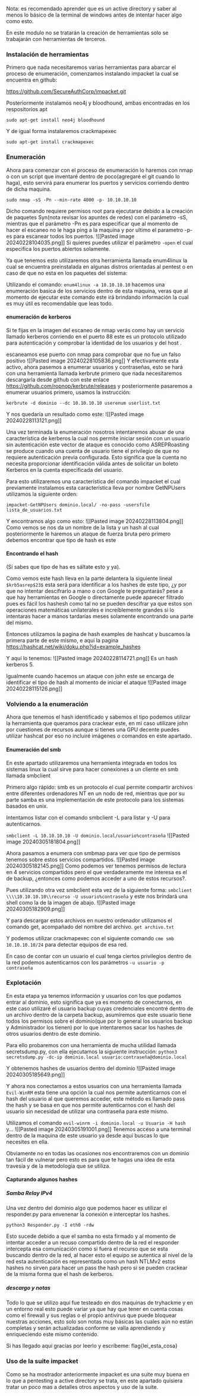 
Nota: es recomendado aprender que es un active directory y saber al menos lo básico de la terminal de windows antes de intentar hacer algo como esto.

En este modulo no se tratarán la creación de herramientas solo se trabajarán con herramientas de terceros. 

### Instalación de herramientas

Primero que nada necesitaremos varias herramientas para abarcar el proceso de enumeración, comenzamos instalando impacket la cual se encuentra en github:

https://github.com/SecureAuthCorp/impacket.git 

Posteriormente instalamos neo4j y bloodhound, ambas encontradas en los respositorios apt

`sudo apt-get install neo4j bloodhound`

Y de igual forma instalaremos crackmapexec

`sudo apt-get install crackmapexec`

### Enumeración 

Ahora para comenzar con el proceso de enumeración lo haremos con nmap o con un script que inventaré dentro de poco(agregaré el git cuando lo haga), esto servirá para enumerar los puertos y servicios corriendo dentro de dicha maquina. 

`sudo nmap -sS -Pn --min-rate 4000 -p- 10.10.10.10`

Dicho comando requiere permisos root para ejecutarse debido a la creación de paquetes Syn(nota revisar los apuntes de redes) con el parámetro  -sS, mientras que el parámetro -Pn es para especificar que al momento de hacer el escaneo no le haga ping a la maquina y por ultimo el parametro -p- es para escanear todos los puertos.
![[Pasted image 20240228104035.png]]
Si quieres puedes utilizar el parámetro `-open` el cual especifica los puertos abiertos solamente.

Ya que tenemos esto utilizaremos otra herramienta llamada enum4linux la cual se encuentra preinstalada en algunas distros orientadas al pentest o en caso de que no esta en los paquetes del sistema:


Utilizando el comando: `enum4linux -a 10.10.10.10` hacemos una enumeración basica de los servicios dentro de esta maquina, veras que al momento de ejecutar este comando este irá brindando información la cual es muy útil es recomendable que leas todo.

#### enumeración de kerberos 
Si te fijas en la imagen del escaneo de nmap verás como hay un servicio llamado kerberos  corriendo en el puerto 88 este es un protocolo utilizado para autenticación y comprobar la identidad de los usuarios y del host .

escaneamos ese puerto con nmap para comprobar que no fue un falso positivo
![[Pasted image 20240228105836.png]]
Y efectivamente esta activo, ahora pasemos a enumerar usuarios y contraseñas, esto se hará con una herramienta llamada kerbrute primero que nada necesitaremos descargarla desde github con este enlace https://github.com/ropnop/kerbrute/releases y posteriormente pasaremos a enumerar usuarios primero, usamos la instrucción: 
```
kerbrute -d dominio --dc 10.10.10.10 userenum userlist.txt
```
Y nos quedaría un resultado como este:
![[Pasted image 20240228113121.png]]

Una vez terminada la enumeración nosotros intentaremos abusar de una característica de kerberos la cual nos permite iniciar sesión con un usuario sin autenticación este vector de ataque es conocido como ASREPRoasting se produce cuando una cuenta de usuario tiene el privilegio de que no requiere autenticación previa configurada. Esto significa que la cuenta no necesita proporcionar identificación válida antes de solicitar un boleto Kerberos en la cuenta especificada del usuario.

Para esto utilizaremos una característica del comando impacket el cual previamente instalamos esta característica lleva por nombre GetNPUsers utilizamos la siguiente orden: 

```
impacket-GetNPUsers dominio.local/ -no-pass -usersfile lista_de_usuarios.txt
```

Y encontramos algo como esto: ![[Pasted image 20240228113804.png]]
Como vemos se nos da un nombre de la lista y un hash al cual posteriormente le haremos un ataque de fuerza bruta pero primero debemos encontrar que tipo de hash es este

#### Encontrando el hash
(Si sabes que tipo de has es sáltate esto y ya).

Como vemos este hash lleva en la parte delantera la siguiente lineal `$krb5asrep$23$`
esta será para identificar a los hashes de este tipo, ¿y por que no intentar descifrarlo a mano o con Google te preguntarás? pese a que hay herramientas en Google o directamente puede aparecer filtrado pues es fácil los hashesh como tal no se pueden descifrar ya que estos son operaciones matemáticas unilaterales e increíblemente grandes si lo intentaras hacer a manos tardarías meses solamente encontrando una parte del mismo. 

Entonces utilizamos la pagina de hash examples de hashcat y buscamos la primera parte de este mismo, e aquí la pagina https://hashcat.net/wiki/doku.php?id=example_hashes

Y aquí lo tenemos: ![[Pasted image 20240228114721.png]]
Es un hash kerberos 5. 

Igualmente cuando hacemos un ataque con john este se encarga de identificar el tipo de hash al momento de iniciar el ataque
![[Pasted image 20240228115126.png]]
### Volviendo a la enumeración 
Ahora que tenemos el hash identificado y sabemos el tipo podemos utilizar la herramienta que queramos para crackear este, en mi caso utilizare john por cuestiones de recursos aunque si tienes una GPU decente puedes utilizar hashcat por eso no incluiré imágenes o comandos en este apartado.

#### Enumeración del smb 

En este apartado utilizaremos una herramienta integrada en todos los sistemas linux la cual sirve para hacer conexiones a un cliente en smb llamada smbclient

Primero algo rápido: smb es un protocolo el cual permite compartir archivos entre diferentes ordenadores NT en un nodo de red, mientras que por su parte samba es una implementación de este protocolo para los sistemas basados en unix. 

Intentamos listar con el comando smbclient -L para listar y -U para autenticarnos.

`smbclient -L 10.10.10.10 -U dominio.local/usuario%contraseña`
![[Pasted image 20240305181804.png]]

Ahora pasamos a enumera con smbmap para ver que tipo de permisos tenemos sobre estos servicios compartidos.
![[Pasted image 20240305182145.png]]
Como podemos ver tenemos permisos de lectura en 4 servicios compartidos pero el que verdaderamente me interesa es el de backup, ¿entonces como podemos acceder a uno de estos recursos?.

Pues utilizando otra vez smbclient esta vez de la siguiente forma: `smbclient \\\\10.10.10.10\\recurso -U usuario%contraseña` y este nos brindará una shell como la de la imagen de abajo. 
![[Pasted image 20240305182909.png]]

Y para descargar estos archivos en nuestro ordenador utilizamos el comando get, acompañado del nombre del archivo. 
`get archivo.txt`

Y podemos utilizar crackmapexec con el siguiente comando `cme smb 10.10.10.10/24` para detectar equipos de esa red. 

En caso de contar con un usuario el cual tenga ciertos privilegios dentro de la red podemos autenticarnos con los parámetros `-u usuario -p contraseña` 


### Explotación 

En esta etapa ya tenemos información y usuarios con los que podamos entrar al dominio, esto significa que ya es momento de conectarnos, en este caso utilizaré el usuario backup cuyas credenciales encontré dentro de un archivo dentro de la carpeta backup, asumiremos que este usuario tiene todos los permisos sobre el dominio(que por lo general los usuarios backup y Administrador los tienen) por lo que intentaremos sacar los hashes de otros usuarios dentro de este dominio. 

Para ello probaremos con una herramienta de mucha utilidad llamada secretsdump.py, con ella ejecutamos la siguiente instrucción: `python3 secretsdump.py -dc-ip dominio.local usuario:contraseña@dominio.local`

Y obtenemos hashes de usuarios dentro del dominio
![[Pasted image 20240305185649.png]]

Y ahora nos conectamos a estos usuarios con una herramienta llamada `Evil-WinRM` esta tiene una opción la cual nos permite autenticarnos con el hash del usuario al que queremos acceder, este método es llamado pass the hash y se basa en que nos permite autenticarnos con el hash del usuario sin necesidad de utilizar una contraseña para este mismo.  

Utilizamos el comando `evil-winrm -i dominio.local -u Usuario -H hash` y...
![[Pasted image 20240305191001.png]]
Tenemos acceso a una terminal dentro de la maquina de este usuario ya desde aquí buscas lo que necesites en ella. 

Obviamente no en todas las ocasiones nos encontraremos con un dominio tan fácil de vulnerar  pero esto es para que te hagas una idea de esta travesía y de la metodología que se utiliza. 


#### Capturando algunos hashes 

##### Samba Relay IPv4
Una vez dentro del dominio algo que podemos hacer es utilizar el responder.py para envenenar la conexión e interceptar los hashes.

`python3 Responder.py -I eth0 -rdw`

Esto sucede debido a que el samba no esta firmado y al momento de intentar acceder a un recuso compartido dentro de la red el responder intercepta esa comunicación como si fuera el recurso que se esta buscando dentro de la red, al hacer esto el equipo se autentica al nivel de la red esta autenticación es representada como un hash NTLMv2 estos hashes no sirven para hacer un pass the hash pero si se pueden crackear de la misma forma que el hash de kerberos.


##### descargo y notas

Todo lo que se utilizo aquí fue testeado en dos maquinas de tryhackme y en un entorno real esto puede variar ya que hay que tener en cuenta cosas como el firewall y sus reglas o el propio antivirus que puede bloquear nuestras acciones, esto solo son notas muy básicas las cuales aún no están completas y serán actualizadas conforme se valla aprendiendo y enriqueciendo  este mismo contenido.

Si has llegado aquí gracias por leerlo y escríbeme: flag{lei_esta_cosa} 



### Uso de la suite impacket

Como se ha mostrador anteriormente impacket es una suite muy buena en lo que a pentesting a active directory se trata, en este apartado quisiera tratar un poco mas a detalles otros aspectos y uso de la suite. 